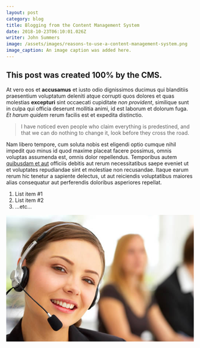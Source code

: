 ```yaml
---
layout: post
category: blog
title: Blogging from the Content Management System
date: 2018-10-23T06:10:01.026Z
writer: John Summers
image: /assets/images/reasons-to-use-a-content-management-system.png
image_caption: An image caption was added here.
---
```

## **This post was created 100% by the CMS**.

At vero eos et **accusamus** et iusto odio dignissimos ducimus qui blanditiis praesentium voluptatum deleniti atque corrupti quos dolores et quas molestias **excepturi** sint occaecati cupiditate _non provident_, similique sunt in culpa qui officia deserunt mollitia animi, id est laborum et dolorum fuga. _Et harum quidem_ rerum facilis est et expedita distinctio. 

> I have noticed even people who claim everything is predestined, and that we can do nothing to change it, look before they cross the road.

Nam libero tempore, cum soluta nobis est eligendi optio cumque nihil impedit quo minus id quod maxime placeat facere possimus, omnis voluptas assumenda est, omnis dolor repellendus. Temporibus autem [quibusdam et aut](www.google.com) officiis debitis aut rerum necessitatibus saepe eveniet ut et voluptates repudiandae sint et molestiae non recusandae. Itaque earum rerum hic tenetur a sapiente delectus, ut aut reiciendis voluptatibus maiores alias consequatur aut perferendis doloribus asperiores repellat.

1. List item #1
2. List item #2
3. ...etc...

![Image alt text goes here](/assets/images/help.png)
